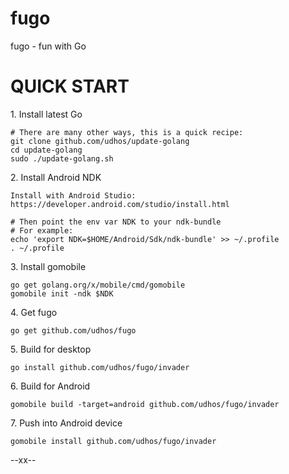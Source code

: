# fugo
fugo - fun with Go

QUICK START
===========

1\. Install latest Go

    # There are many other ways, this is a quick recipe:
    git clone github.com/udhos/update-golang
    cd update-golang
    sudo ./update-golang.sh

2\. Install Android NDK

    Install with Android Studio:
    https://developer.android.com/studio/install.html   

    # Then point the env var NDK to your ndk-bundle
    # For example:
    echo 'export NDK=$HOME/Android/Sdk/ndk-bundle' >> ~/.profile
    . ~/.profile

3\. Install gomobile

    go get golang.org/x/mobile/cmd/gomobile
    gomobile init -ndk $NDK

4\. Get fugo

    go get github.com/udhos/fugo

5\. Build for desktop

    go install github.com/udhos/fugo/invader

6\. Build for Android

    gomobile build -target=android github.com/udhos/fugo/invader

7\. Push into Android device

    gomobile install github.com/udhos/fugo/invader

--xx--
